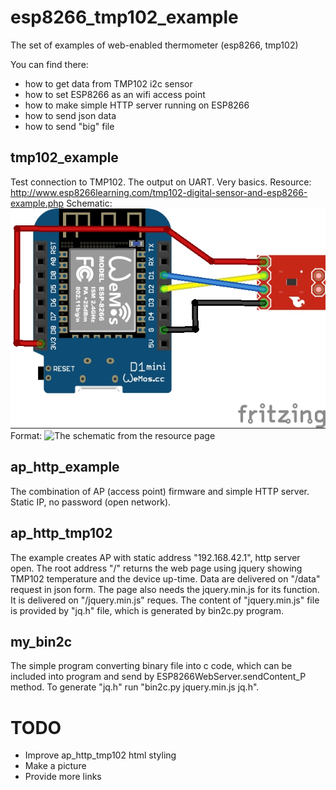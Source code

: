 # esp8266_tmp102_example
The set of examples of web-enabled thermometer (esp8266, tmp102)

You can find there:
* how to get data from TMP102 i2c sensor
* how to set ESP8266 as an wifi access point
* how to make simple HTTP server running on ESP8266
* how to send json data
* how to send "big" file

## tmp102_example
Test connection to TMP102. The output on UART. Very basics.
Resource: http://www.esp8266learning.com/tmp102-digital-sensor-and-esp8266-example.php
Schematic:
![Schematic](/esp8266-and-TMP102_bb.jpg)
Format: ![The schematic from the resource page](url)

## ap_http_example
The combination of AP (access point) firmware and simple HTTP server. Static IP, no password (open network).

## ap_http_tmp102
The example creates AP with static address "192.168.42.1", http server open.
The root address "/" returns the web page using jquery showing TMP102 temperature and the device up-time. Data are delivered on "/data" request in json form. The page also needs the jquery.min.js for its function. It is delivered on "/jquery.min.js" reques. The content of "jquery.min.js" file is provided by "jq.h" file, which is generated by bin2c.py program.

## my_bin2c
The simple program converting binary file into c code, which can be included into program and send by ESP8266WebServer.sendContent_P method.
To generate "jq.h" run "bin2c.py jquery.min.js jq.h".

# TODO
* Improve ap_http_tmp102 html styling
* Make a picture
* Provide more links
